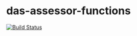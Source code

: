 # das-assessor-functions

[![Build Status](https://sfa-gov-uk.visualstudio.com/Digital%20Apprenticeship%20Service/_apis/build/status/Endpoint%20Assessment%20Organisation/das-assessor-functions?branchName=master)](https://sfa-gov-uk.visualstudio.com/Digital%20Apprenticeship%20Service/_build/latest?definitionId=1805&branchName=master)
